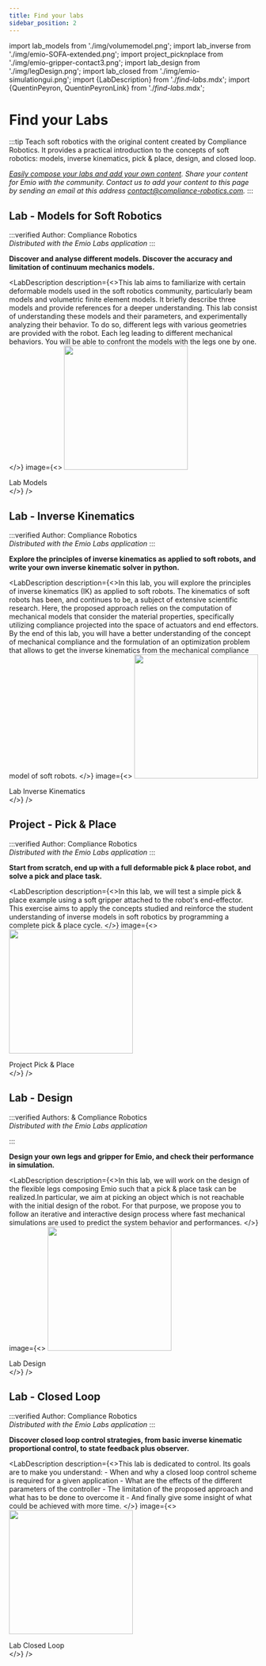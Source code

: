 ```yaml
---
title: Find your labs
sidebar_position: 2
---
```


import lab_models from './img/volumemodel.png';
import lab_inverse from './img/emio-SOFA-extended.png';
import project_picknplace from './img/emio-gripper-contact3.png';
import lab_design from './img/legDesign.png';
import lab_closed from './img/emio-simulationgui.png';
import {LabDescription} from './_find-labs_.mdx';
import {QuentinPeyron, QuentinPeyronLink} from './_find-labs_.mdx';


# Find your Labs

:::tip
Teach soft robotics with the original content created by Compliance Robotics. It provides a practical introduction to the concepts of soft robotics: models, inverse kinematics, pick & place, design, and closed loop.

*[Easily compose your labs and add your own content](create-your-lab.md). Share your content for Emio with the community. Contact us to add your content to this page by sending an email at this address [contact@compliance-robotics.com](mailto:contact@compliance-robotics.com).*
:::

## Lab - Models for Soft Robotics

:::verified
Author: Compliance Robotics \
*Distributed with the Emio Labs application*
:::

**Discover and analyse different models. Discover the accuracy and limitation of continuum mechanics models.**

<LabDescription
    description={<>This lab aims to familiarize with certain deformable models used in the soft robotics community, particularly beam models and volumetric finite element models. It briefly describe three models and provide references for a deeper understanding. 
    This lab consist of understanding these models and their parameters, and experimentally analyzing their behavior. To do so, different legs with various geometries are provided with the robot. Each leg leading to different mechanical behaviors. You will be able to confront the models with the legs one by one.
    </>}
    image={<>
    <img className="centered" src={lab_models} width="250px"/>
    <figcaption> Lab Models </figcaption>
    </>}
/>

## Lab - Inverse Kinematics

:::verified
Author: Compliance Robotics \
*Distributed with the Emio Labs application*
:::

**Explore the principles of inverse kinematics as applied to soft robots, and write your own inverse kinematic solver in python.**

<LabDescription
    description={<>In this lab, you will explore the principles of inverse kinematics (IK) as applied to soft robots. The kinematics of soft robots has been, and continues to be, a subject of extensive scientific research. 
    Here, the proposed approach relies on the computation of mechanical models that consider the material properties, specifically utilizing compliance projected into the space of actuators and end effectors. 
    By the end of this lab, you will have a better understanding of the concept of mechanical compliance and the formulation of an optimization problem that allows to get the inverse kinematics from the mechanical compliance model of soft robots.
    </>}
    image={<>
    <img className="centered" src={lab_inverse} width="250px"/>
    <figcaption> Lab Inverse Kinematics </figcaption>
    </>}
/>

## Project - Pick & Place

:::verified
Author: Compliance Robotics \
*Distributed with the Emio Labs application*
:::

**Start from scratch, end up with a full deformable pick & place robot, and solve a pick and place task.**

<LabDescription
    description={<>In this lab, we will test a simple pick & place example using a soft gripper attached to the robot's end-effector. This exercise aims to apply the concepts studied and reinforce the student understanding of inverse models in soft robotics by programming a complete pick & place cycle.
    </>}
    image={<>
    <img className="centered" src={project_picknplace} width="250px"/>
    <figcaption> Project Pick & Place </figcaption>
    </>}
/>

## Lab - Design

:::verified
Authors: <QuentinPeyronLink/> & Compliance Robotics \
*Distributed with the Emio Labs application*

<QuentinPeyron/>
:::

**Design your own legs and gripper for Emio, and check their performance in simulation.**

<LabDescription
    description={<>In this lab, we will work on the design of the flexible legs composing Emio such that a pick & place task can be realized.In particular, we aim at picking an object which is not reachable with the initial design of the robot. For that purpose, we propose you to follow an iterative and interactive design process where fast mechanical simulations are used to predict the system behavior and performances.
    </>}
    image={<>
    <img className="centered" src={lab_design} width="250px"/>
    <figcaption> Lab Design </figcaption>
    </>}
/>

## Lab - Closed Loop

:::verified
Author: Compliance Robotics \
*Distributed with the Emio Labs application*
:::

**Discover closed loop control strategies, from basic inverse kinematic proportional control, to state feedback plus observer.**

<LabDescription
    description={<>This lab is dedicated to control. Its goals are to make you understand: 
    - When and why a closed loop control scheme is required for a given application
    - What are the effects of the different parameters of the controller
    - The limitation of the proposed approach and what has to be done to overcome it
    - And finally give some insight of what could be achieved with more time.
    </>}
    image={<>
    <img className="centered" src={lab_closed} width="250px"/>
    <figcaption> Lab Closed Loop </figcaption>
    </>}
/>